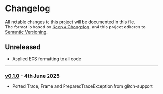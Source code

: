# Changelog

All notable changes to this project will be documented in this file.<br>
The format is based on [Keep a Changelog](https://keepachangelog.com/en/1.0.0/),
and this project adheres to [Semantic Versioning](https://semver.org/spec/v2.0.0.html).

## Unreleased
- Applied ECS formatting to all code

---

### [v0.1.0](https://github.com/decodelabs/remnant/commits/v0.1.0) - 4th June 2025

- Ported Trace, Frame and PreparedTraceException from glitch-support
